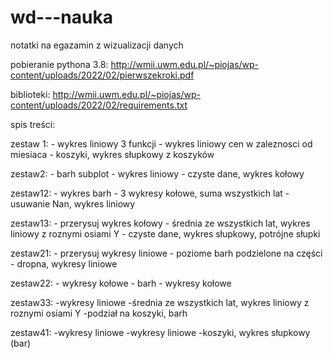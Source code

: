 # wd---nauka
notatki na egazamin z wizualizacji danych

pobieranie pythona 3.8:
http://wmii.uwm.edu.pl/~piojas/wp-content/uploads/2022/02/pierwszekroki.pdf

biblioteki:
http://wmii.uwm.edu.pl/~piojas/wp-content/uploads/2022/02/requirements.txt


spis treści:

zestaw 1:
	- wykres liniowy 3 funkcji
	- wykres liniowy cen w zaleznosci od miesiaca
	- koszyki, wykres słupkowy z koszyków 

zestaw2:
	- barh subplot
	- wykres liniowy
	- czyste dane, wykres kołowy

zestaw12:
	- wykres barh
	- 3 wykresy kołowe, suma wszystkich lat
	- usuwanie Nan, wykres liniowy

zestaw13:
	- przerysuj wykres kołowy
	- średnia ze wszystkich lat, wykres liniowy z roznymi osiami Y
	- czyste dane, wykres słupkowy, potrójne słupki

zestaw21:
	- przerysuj wykresy liniowe
	- poziome barh podzielone na części
	- dropna, wykresy liniowe

zestaw22:
	- wykresy kołowe
	- barh
	- wykresy kołowe

zestaw33:
	-wykresy liniowe
	-średnia ze wszystkich lat, wykres liniowy z roznymi osiami Y
	-podział na koszyki, barh

zestaw41:
	-wykresy liniowe
	-wykresy liniowe
	-koszyki, wykres słupkowy (bar)

